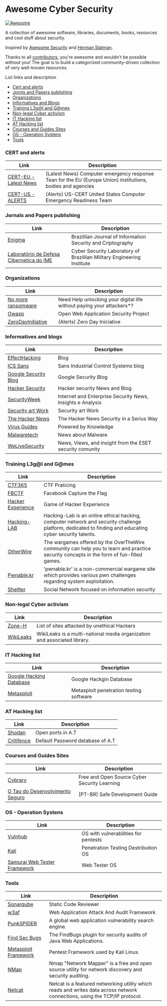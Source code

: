 # Awesome Cyber Security

[![Awesome](https://cdn.rawgit.com/sindresorhus/awesome/d7305f38d29fed78fa85652e3a63e154dd8e8829/media/badge.svg)](https://github.com/sindresorhus/awesome)

A collection of awesome software, libraries, documents, books, resources and cool stuff about security.

Inspired by [Awesome Security](https://github.com/sbilly/awesome-security) and [Herman Slatman](https://github.com/hslatman).

Thanks to all [contributors](https://github.com/fabionoth/awesome-cyber-security/graphs/contributors), you're awesome and wouldn't be possible without you! The goal is to build a categorized community-driven collection of very well-known resources.


List links and description 
* [Cert and alerts](#cert)
* [Jornls and Papers publishing](#jornals)
* [Organizations](#org)
* [Informatives and Blogs](#blogs)
* [Training L3g@l and G@mes](#training)
* [Non-legal Cyber activism](#hackactivism)
* [IT Hacking list](#ithack)
* [AT Hacking list](#athack)
* [Courses and Guides Sites](#courses)
* [OS - Operation Systens](#os)
* [Tools](#os)



### <a name="cert"></a>CERT and alerts
| Link | Description |
| ------ | ------ |
| [CERT-EU - Latest News](https://cert.europa.eu/cert/filteredition/en/CERT-LatestNews.html) |(Latest News) Computer emergency response Tean for the EU (Europe Union) institutions, bodies and agencies |
| [CERT-US - ALERTS](https://www.us-cert.gov/ncas/alerts) | (Alerts) US-CERT United States Computer Emergency Readiness Team |

### <a name="jornals"></a>Jornals and Papers publishing
| Link | Description |
| ------ | ------ |
| [Enigma](https://enigma.unb.br/index.php/enigma) | Brazillian Journal of Information Security and Criptography |
| [Laboratório de Defesa Cibernetica do IME](http://www.defesacibernetica.ime.eb.br) | Cyber Security Laboratory of Brazillian Military Engineering Institute | 

### <a name="org"></a>Organizations
| Link | Description |
| ------ | ------ |
| [No more ransomware](https://www.nomoreransom.org/) | Need Help unlocking your digital life without paying your attackers*? |
| [Owasp](https://www.owasp.org) | Open Web Application Security Project |
| [ZeroDayInitiative](http://www.zerodayinitiative.com/advisories/published/) | (Alerts) Zero Day Iniciative |

### <a name="blogs"></a>Informatives and blogs
| Link | Description |
| ------ | ------ |
| [EffectHacking](http://www.effecthacking.com/) | Blog |
| [ICS Sans](https://ics.sans.org) | Sans Industrial Control Systems blog |
| [Google Security Blog](https://security.googleblog.com/) | Google Security Blog | 
| [Hacker Security](https://hackersec.com/) | Hacker security News and Blog | 
| [SecurityWeek](http://www.securityweek.com/) | Internet and Enterprise Security News, Insights e Analysis |
| [Security art Work](https://www.securityartwork.es/en/) | Security art Work | 
| [The Hacker News](http://thehackernews.com) | The Hacker News Security in a Serius Way | 
| [Virus Guides](http://virusguides.com/) | Powered by Knowledge |
| [Malwaretech](https://www.malwaretech.com/) | News about Malware |
| [WeLiveSecurity](https://www.welivesecurity.com/) | News, Views, and insight from the ESET security comunity |


### <a name="training"></a>Training L3g@l and G@mes
| Link | Description | 
| ------ | ------ |
| [CTF365](https://ctf365.com/) | CTF Praticing |
| [FBCTF](https://github.com/facebook/fbctf) | Facebook Capture the Flag |
| [Hacker Experience](https://hackerexperience.com/) | Game of Hacker Experience  |
| [Hacking-LAB](https://www.hacking-lab.com/) | Hacking-Lab is an online ethical hacking, computer network and security challenge platform, dedicated to finding and educating cyber security talents. |
| [OtherWire](http://overthewire.org/wargames/) | The wargames offered by the OverTheWire community can help you to learn and practice security concepts in the form of fun-filled games. |
| [Pwnable.kr](http://pwnable.kr/) | 'pwnable.kr' is a non-commercial wargame site which provides various pwn challenges regarding system exploitation. |
| [Shellter](https://shellterlabs.com) | Social Network focused on information security |

### <a name="hackactivism"></a>Non-legal Cyber activism
| Link | Description | 
| ------ | ------ |
| [Zone-H](http://zone-h.org/) | List of sites attacked by unethical Hackers |
| [WikiLeaks](https://wikileaks.org/) | WikiLeaks is a multi-national media organization and associated library. |

### <a name="ithack"></a>IT Hacking list
| Link | Description |
| ------ | ------ |
| [Google Hacking Database](https://www.exploit-db.com/google-hacking-database/) | Google Hackgin Database |
| [Metasploit](https://www.metasploit.com/) | Metasploit penetration testing software |

### <a name="athack"></a>AT Hacking list
| Link | Description | 
| ------ | ------ |
| [Shodan](https://www.shodan.io) | Open ports in A.T | 
| [Critifence](http://www.critifence.com/default-password-database/) | Default Password database of A.T |

### <a name="courses"></a>Courses and Guides Sites
| Link | Description |
| ----- | ------ |
| [Cybrary](https://www.cybrary.it/) | Free and Open Source Cyber Security Learning | 
| [O Tao do Desenvolvimento Seguro](https://github.com/forkd/seguranca) | [PT-BR] Safe Development Guide | 

### <a name="os"></a>OS - Operation Systens 
| Link | Description | 
| ------ | ------ |
| [Vulnhub](https://www.vulnhub.com/) | OS with vulnerabilities for pentests |
| [Kali](https://www.kali.org/) | Penetration Testing Destribution OS |
| [Samurai Web Tester Framework](http://www.samurai-wtf.org/) | Web Tester OS |

### <a name="tools"></a>Tools
| Link | Description |
| ------ | ------ |
| [Sonarqube](https://www.sonarqube.org/) | Static Code Reviewer | 
| [w3af](http://w3af.org/) | Web Application Attack And Audit Framework |
| [PunkSPIDER](https://www.punkspider.org) | A global web application vulnerability search engine. |
| [Find Sec Bugs](https://find-sec-bugs.github.io/) | The FindBugs plugin for security audits of Java Web Applications. | 
| [Metasploit Framework](https://www.metasploit.com/) | Pentest Framework used by Kali Linux. |
| [NMap](https://nmap.org/) | Nmap "Network Mapper" is a free and open source utility for network discovery and security auditing. |
| [Netcat](http://netcat.sourceforge.net/) | Netcat is a featured networking utility which reads and writes data across network connections, using the TCP/IP protocol. |
     
